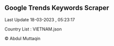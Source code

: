 

## Google Trends Keywords Scraper 
 
Last Update 18-03-2023 , 05:23:17

Country List :
VIETNAM.json



© Abdul Muttaqin 
